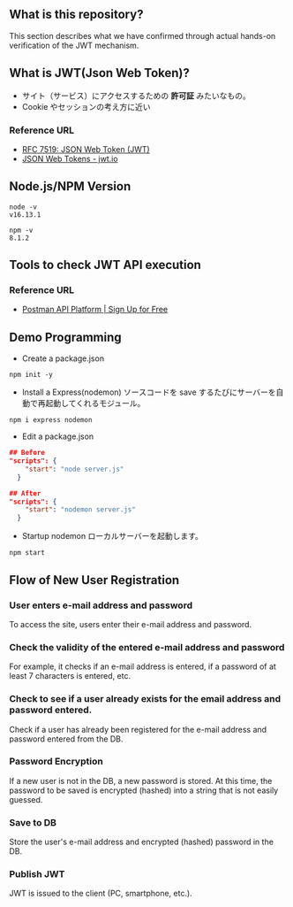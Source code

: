 ## What is this repository?

This section describes what we have confirmed through actual hands-on verification of the JWT mechanism.

## What is JWT(Json Web Token)?

- サイト（サービス）にアクセスするための **許可証** みたいなもの。
- Cookie やセッションの考え方に近い

### Reference URL

- [RFC 7519: JSON Web Token (JWT)](https://www.rfc-editor.org/rfc/rfc7519)
- [JSON Web Tokens - jwt.io](https://jwt.io/)

## Node.js/NPM Version

```
node -v
v16.13.1

npm -v
8.1.2
```

## Tools to check JWT API execution

### Reference URL

- [Postman API Platform | Sign Up for Free](https://www.postman.com/)

## Demo Programming

- Create a package.json

```
npm init -y
```

- Install a Express(nodemon)
  ソースコードを save するたびにサーバーを自動で再起動してくれるモジュール。

```
npm i express nodemon
```

- Edit a package.json

```json
## Before
"scripts": {
    "start": "node server.js"
  }

## After
"scripts": {
    "start": "nodemon server.js"
  }
```

- Startup nodemon
  ローカルサーバーを起動します。

```
npm start
```

## Flow of New User Registration

### User enters e-mail address and password

To access the site, users enter their e-mail address and password.

### Check the validity of the entered e-mail address and password

For example, it checks if an e-mail address is entered, if a password of at least 7 characters is entered, etc.

### Check to see if a user already exists for the email address and password entered.

Check if a user has already been registered for the e-mail address and password entered from the DB.

### Password Encryption

If a new user is not in the DB, a new password is stored.
At this time, the password to be saved is encrypted (hashed) into a string that is not easily guessed.

### Save to DB

Store the user's e-mail address and encrypted (hashed) password in the DB.

### Publish JWT

JWT is issued to the client (PC, smartphone, etc.).
